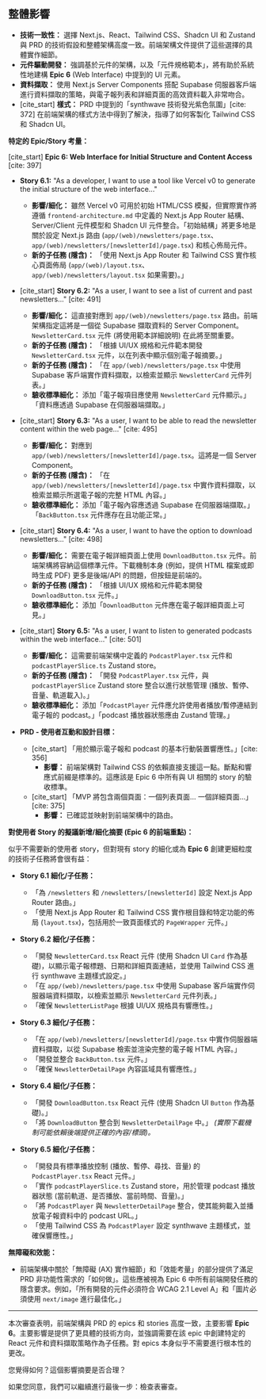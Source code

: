 ## 整體影響

- **技術一致性：** 選擇 Next.js、React、Tailwind CSS、Shadcn UI 和 Zustand 與 PRD 的技術假設和整體架構高度一致。前端架構文件提供了這些選擇的具體實作細節。
- **元件驅動開發：** 強調基於元件的架構，以及「元件規格範本」，將有助於系統性地建構 **Epic 6** (Web Interface) 中提到的 UI 元素。
- **資料擷取：** 使用 Next.js Server Components 搭配 Supabase 伺服器客戶端進行資料擷取的策略，與電子報列表和詳細頁面的高效資料載入非常吻合。
- [cite_start] **樣式：** PRD 中提到的「synthwave 技術發光紫色氛圍」[cite: 372] 在前端架構的樣式方法中得到了解決，指導了如何客製化 Tailwind CSS 和 Shadcn UI。

**特定的 Epic/Story 考量：**

[cite_start] **Epic 6: Web Interface for Initial Structure and Content Access** [cite: 397]

- **Story 6.1:** "As a developer, I want to use a tool like Vercel v0 to generate the initial structure of the web interface..."

  - **影響/細化：** 雖然 Vercel v0 可用於初始 HTML/CSS 模擬，但實際實作將遵循 `frontend-architecture.md` 中定義的 Next.js App Router 結構、Server/Client 元件模型和 Shadcn UI 元件整合。「初始結構」將更多地是關於設定 Next.js 路由 (`app/(web)/newsletters/page.tsx`、`app/(web)/newsletters/[newsletterId]/page.tsx`) 和核心佈局元件。
  - **新的子任務 (隱含)：** 「使用 Next.js App Router 和 Tailwind CSS 實作核心頁面佈局 (`app/(web)/layout.tsx`、`app/(web)/newsletters/layout.tsx` 如果需要)。」

- [cite_start] **Story 6.2:** "As a user, I want to see a list of current and past newsletters..." [cite: 491]

  - **影響/細化：** 這直接對應到 `app/(web)/newsletters/page.tsx` 路由。前端架構指定這將是一個從 Supabase 擷取資料的 Server Component。`NewsletterCard.tsx` 元件 (將使用範本詳細說明) 在此將至關重要。
  - **新的子任務 (隱含)：** 「根據 UI/UX 規格和元件範本開發 `NewsletterCard.tsx` 元件，以在列表中顯示個別電子報摘要。」
  - **新的子任務 (隱含)：** 「在 `app/(web)/newsletters/page.tsx` 中使用 Supabase 客戶端實作資料擷取，以檢索並顯示 `NewsletterCard` 元件列表。」
  - **驗收標準細化：** 添加「電子報項目應使用 `NewsletterCard` 元件顯示。」「資料應透過 Supabase 在伺服器端擷取。」

- [cite_start] **Story 6.3:** "As a user, I want to be able to read the newsletter content within the web page..." [cite: 495]

  - **影響/細化：** 對應到 `app/(web)/newsletters/[newsletterId]/page.tsx`。這將是一個 Server Component。
  - **新的子任務 (隱含)：** 「在 `app/(web)/newsletters/[newsletterId]/page.tsx` 中實作資料擷取，以檢索並顯示所選電子報的完整 HTML 內容。」
  - **驗收標準細化：** 添加「電子報內容應透過 Supabase 在伺服器端擷取。」「`BackButton.tsx` 元件應存在且功能正常。」

- [cite_start] **Story 6.4:** "As a user, I want to have the option to download newsletters..." [cite: 498]

  - **影響/細化：** 需要在電子報詳細頁面上使用 `DownloadButton.tsx` 元件。前端架構將容納這個標準元件。下載機制本身 (例如，提供 HTML 檔案或即時生成 PDF) 更多是後端/API 的問題，但按鈕是前端的。
  - **新的子任務 (隱含)：** 「根據 UI/UX 規格和元件範本開發 `DownloadButton.tsx` 元件。」
  - **驗收標準細化：** 添加「`DownloadButton` 元件應在電子報詳細頁面上可見。」

- [cite_start] **Story 6.5:** "As a user, I want to listen to generated podcasts within the web interface..." [cite: 501]

  - **影響/細化：** 這需要前端架構中定義的 `PodcastPlayer.tsx` 元件和 `podcastPlayerSlice.ts` Zustand store。
  - **新的子任務 (隱含)：** 「開發 `PodcastPlayer.tsx` 元件，與 `podcastPlayerSlice` Zustand store 整合以進行狀態管理 (播放、暫停、音量、軌道載入)。」
  - **驗收標準細化：** 添加「`PodcastPlayer` 元件應允許使用者播放/暫停連結到電子報的 podcast。」「podcast 播放器狀態應由 Zustand 管理。」

- **PRD - 使用者互動和設計目標：**
  - [cite_start] 「用於顯示電子報和 podcast 的基本行動裝置響應性。」[cite: 356]
    - **影響：** 前端架構對 Tailwind CSS 的依賴直接支援這一點。斷點和響應式前綴是標準的。這應該是 Epic 6 中所有與 UI 相關的 story 的驗收標準。
  - [cite_start] 「MVP 將包含兩個頁面：一個列表頁面... 一個詳細頁面...」[cite: 375]
    - **影響：** 已確認並映射到前端架構中的路由。

**對使用者 Story 的擬議新增/細化摘要 (Epic 6 的前端重點)：**

似乎不需要新的使用者 story，但對現有 story 的細化或為 **Epic 6** 創建更細粒度的技術子任務將會很有益：

- **Story 6.1 細化/子任務：**

  - 「為 `/newsletters` 和 `/newsletters/[newsletterId]` 設定 Next.js App Router 路由。」
  - 「使用 Next.js App Router 和 Tailwind CSS 實作根目錄和特定功能的佈局 (`layout.tsx`)，包括用於一致頁面樣式的 `PageWrapper` 元件。」

- **Story 6.2 細化/子任務：**

  - 「開發 `NewsletterCard.tsx` React 元件 (使用 Shadcn UI `Card` 作為基礎)，以顯示電子報標題、日期和詳細頁面連結，並使用 Tailwind CSS 進行 synthwave 主題樣式設定。」
  - 「在 `app/(web)/newsletters/page.tsx` 中使用 Supabase 客戶端實作伺服器端資料擷取，以檢索並顯示 `NewsletterCard` 元件列表。」
  - 「確保 `NewsletterListPage` 根據 UI/UX 規格具有響應性。」

- **Story 6.3 細化/子任務：**

  - 「在 `app/(web)/newsletters/[newsletterId]/page.tsx` 中實作伺服器端資料擷取，以從 Supabase 檢索並渲染完整的電子報 HTML 內容。」
  - 「開發並整合 `BackButton.tsx` 元件。」
  - 「確保 `NewsletterDetailPage` 內容區域具有響應性。」

- **Story 6.4 細化/子任務：**

  - 「開發 `DownloadButton.tsx` React 元件 (使用 Shadcn UI `Button` 作為基礎)。」
  - 「將 `DownloadButton` 整合到 `NewsletterDetailPage` 中。」
    _(實際下載機制可能依賴後端提供正確的內容/標頭)。_

- **Story 6.5 細化/子任務：**
  - 「開發具有標準播放控制 (播放、暫停、尋找、音量) 的 `PodcastPlayer.tsx` React 元件。」
  - 「實作 `podcastPlayerSlice.ts` Zustand store，用於管理 podcast 播放器狀態 (當前軌道、是否播放、當前時間、音量)。」
  - 「將 `PodcastPlayer` 與 `NewsletterDetailPage` 整合，使其能夠載入並播放電子報資料中的 podcast URL。」
  - 「使用 Tailwind CSS 為 `PodcastPlayer` 設定 synthwave 主題樣式，並確保響應性。」

**無障礙和效能：**

- 前端架構中關於「無障礙 (AX) 實作細節」和「效能考量」的部分提供了滿足 PRD 非功能性需求的「如何做」。這些應被視為 Epic 6 中所有前端開發任務的隱含要求。例如，「所有開發的元件必須符合 WCAG 2.1 Level A」和「圖片必須使用 `next/image` 進行最佳化。」

---

本次審查表明，前端架構與 PRD 的 epics 和 stories 高度一致，主要影響 **Epic 6**。主要影響是提供了更具體的技術方向，並強調需要在該 epic 中創建特定的 React 元件和資料擷取策略作為子任務。對 epics 本身似乎不需要進行根本性的更改。

您覺得如何？這個影響摘要是否合理？

如果您同意，我們可以繼續進行最後一步：檢查表審查。
